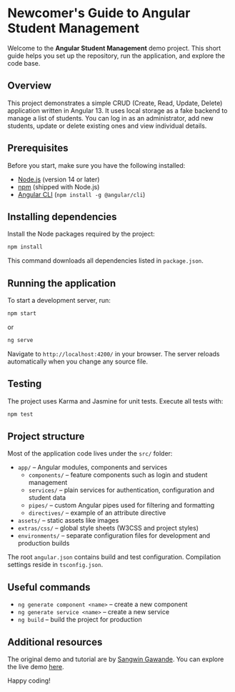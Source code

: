 # Newcomer's Guide to Angular Student Management

Welcome to the **Angular Student Management** demo project. This short guide helps you set up the repository, run the application, and explore the code base.

## Overview

This project demonstrates a simple CRUD (Create, Read, Update, Delete) application written in Angular 13. It uses local storage as a fake backend to manage a list of students. You can log in as an administrator, add new students, update or delete existing ones and view individual details.

## Prerequisites

Before you start, make sure you have the following installed:

- [Node.js](https://nodejs.org/) (version 14 or later)
- [npm](https://www.npmjs.com/) (shipped with Node.js)
- [Angular CLI](https://angular.io/cli) (`npm install -g @angular/cli`)

## Installing dependencies

Install the Node packages required by the project:

```bash
npm install
```

This command downloads all dependencies listed in `package.json`.

## Running the application

To start a development server, run:

```bash
npm start
```

or

```bash
ng serve
```

Navigate to `http://localhost:4200/` in your browser. The server reloads automatically when you change any source file.

## Testing

The project uses Karma and Jasmine for unit tests. Execute all tests with:

```bash
npm test
```

## Project structure

Most of the application code lives under the `src/` folder:

- `app/` – Angular modules, components and services
  - `components/` – feature components such as login and student management
  - `services/` – plain services for authentication, configuration and student data
  - `pipes/` – custom Angular pipes used for filtering and formatting
  - `directives/` – example of an attribute directive
- `assets/` – static assets like images
- `extras/css/` – global style sheets (W3CSS and project styles)
- `environments/` – separate configuration files for development and production builds

The root `angular.json` contains build and test configuration. Compilation settings reside in `tsconfig.json`.

## Useful commands

- `ng generate component <name>` – create a new component
- `ng generate service <name>` – create a new service
- `ng build` – build the project for production

## Additional resources

The original demo and tutorial are by [Sangwin Gawande](https://sangw.in). You can explore the live demo [here](https://blog.sangw.in/angular-student-management/).

Happy coding!
